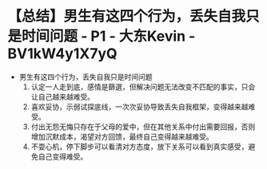 # 【总结】男生有这四个行为，丢失自我只是时间问题 - P1 - 大东Kevin - BV1kW4y1X7yQ

-   男生有这四个行为，丢失自我只是时间问题
    1.  认定一人走到底，感情是篩選，但解决问题无法改变不匹配的事实，只会让自己越来越难受。
    2.  喜欢妥协，示弱试探底线，一次次妥协导致丢失自我框架，变得越来越难受。
    3.  付出无怨无悔只存在于父母的爱中，但在其他关系中付出需要回报，否则增加沉默成本，渴望对方回馈，最终自己变得越来越难受。
    4.  不耍心机，停下脚步可以看清对方态度，放下关系可以看到真实感受，避免自己变得难受。